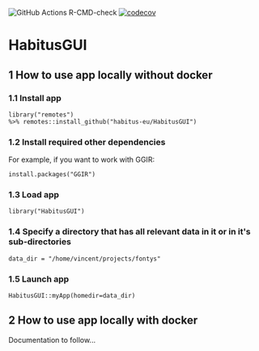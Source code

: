 ![GitHub Actions R-CMD-check](https://github.com/habitus-eu/HabitusGUI/workflows/R-CMD-check-full/badge.svg)
[![codecov](https://codecov.io/gh/habitus-eu/HabitusGUI/branch/main/graph/badge.svg?token=GPRPJ3IXWC)](https://codecov.io/gh/habitus-eu/HabitusGUI)

# HabitusGUI


## 1 How to use app locally without docker

### 1.1 Install app

```
library("remotes")
%>% remotes::install_github("habitus-eu/HabitusGUI")
```

### 1.2 Install required other dependencies

For example, if you want to work with GGIR:

`install.packages("GGIR")`

### 1.3 Load app

`library("HabitusGUI")`

### 1.4 Specify a directory that has all relevant data in it or in it's sub-directories

`data_dir = "/home/vincent/projects/fontys"`

### 1.5 Launch app

`HabitusGUI::myApp(homedir=data_dir)`


## 2 How to use app locally with docker

Documentation to follow...
